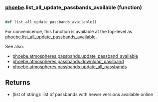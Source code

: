 ### [phoebe](phoebe.md).list_all_update_passbands_available (function)


```py

def list_all_update_passbands_available()

```



For convenicence, this function is available at the top-level as
[phoebe.list_all_update_passbands_available](phoebe.list_all_update_passbands_available.md).

See also:
* [phoebe.atmospheres.passbands.update_passband_available](phoebe.atmospheres.passbands.update_passband_available.md)
* [phoebe.atmospheres.passbands.download_passband](phoebe.atmospheres.passbands.download_passband.md)
* [phoebe.atmospheres.passbands.update_all_passbands](phoebe.atmospheres.passbands.update_all_passbands.md)

Returns
----------
* (list of string): list of passbands with newer versions available online

